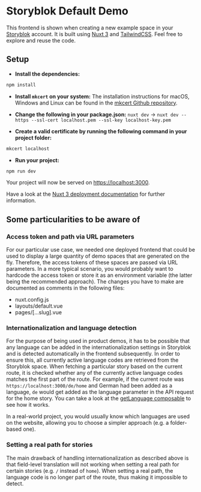 # Storyblok Default Demo

This frontend is shown when creating a new example space in your [Storyblok](https://storyblok.com) account. It is built using [Nuxt 3](https://v3.nuxtjs.org/) and [TailwindCSS](https://tailwindcss.com/). Feel free to explore and reuse the code.

## Setup

- **Install the dependencies:**

```bash
npm install
```

- **Install `mkcert` on your system:** The installation instructions for macOS, Windows and Linux can be found in the [mkcert Github repository](https://github.com/FiloSottile/mkcert).

- **Change the following in your package.json:** `nuxt dev` -> `nuxt dev --https --ssl-cert localhost.pem --ssl-key localhost-key.pem`

- **Create a valid certificate by running the following command in your project folder:** 

```bash
mkcert localhost
```

- **Run your project:**

```bash
npm run dev
```

Your project will now be served on [https://localhost:3000](https://localhost:3000).

Have a look at the [Nuxt 3 deployment documentation](https://v3.nuxtjs.org/guide/deploy/presets) for further information.

## Some particularities to be aware of

### Access token and path via URL parameters

For our particular use case, we needed one deployed frontend that could be used to display a large quantity of demo spaces that are generated on the fly. Therefore, the access tokens of these spaces are passed via URL parameters. In a more typical scenario, you would probably want to hardcode the access token or store it as an environment variable (the latter being the recommended approach). The changes you have to make are documented as comments in the following files:
- nuxt.config.js
- layouts/default.vue
- pages/[...slug].vue

### Internationalization and language detection

For the purpose of being used in product demos, it has to be possible that any language can be added in the internationalization settings in Storyblok and is detected automatically in the frontend subsequently. In order to ensure this, all currently active language codes are retrieved from the Storyblok space. When fetching a particular story based on the current route, it is checked whether any of the currently active language codes matches the first part of the route. For example, if the current route was `https://localhost:3000/de/home` and German had been added as a language, `de` would get added as the language parameter in the API request for the home story. You can take a look at the [getLanguage composable](composables/getLanguage.js) to see how it works.

In a real-world project, you would usually know which languages are used on the website, allowing you to choose a simpler approach (e.g. a folder-based one).

### Setting a real path for stories

The main drawback of handling internationalization as described above is that field-level translation will not working when setting a real path for certain stories (e.g. `/` instead of `home`). When setting a real path, the language code is no longer part of the route, thus making it impossible to detect.
